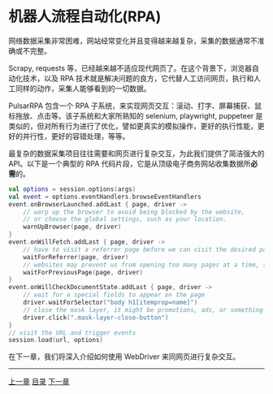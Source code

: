 机器人流程自动化(RPA)
=

网络数据采集非常困难，网站经常变化并且变得越来越复杂，采集的数据通常不准确或不完整。

Scrapy, requests 等，已经越来越不适应现代网页了。在这个背景下，浏览器自动化技术，以及 RPA 技术就是解决问题的良方，它代替人工访问网页，执行和人工同样的动作，采集人能够看到的一切数据。

PulsarRPA 包含一个 RPA 子系统，来实现网页交互：滚动、打字、屏幕捕获、鼠标拖放、点击等。该子系统和大家所熟知的 selenium, playwright, puppeteer 是类似的，但对所有行为进行了优化，譬如更真实的模拟操作，更好的执行性能，更好的并行性，更好的容错处理，等等。

最复杂的数据采集项目往往需要和网页进行复杂交互，为此我们提供了简洁强大的 API。以下是一个典型的 RPA 代码片段，它是从顶级电子商务网站收集数据所**必需**的。

```kotlin
val options = session.options(args)
val event = options.eventHandlers.browseEventHandlers
event.onBrowserLaunched.addLast { page, driver ->
    // warp up the browser to avoid being blocked by the website,
    // or choose the global settings, such as your location.
    warnUpBrowser(page, driver)
}
event.onWillFetch.addLast { page, driver ->
    // have to visit a referrer page before we can visit the desired page
    waitForReferrer(page, driver)
    // websites may prevent us from opening too many pages at a time, so we should open links one by one.
    waitForPreviousPage(page, driver)
}
event.onWillCheckDocumentState.addLast { page, driver ->
    // wait for a special fields to appear on the page
    driver.waitForSelector("body h1[itemprop=name]")
    // close the mask layer, it might be promotions, ads, or something else.
    driver.click(".mask-layer-close-button")
}
// visit the URL and trigger events
session.load(url, options)
```

在下一章，我们将深入介绍如何使用 WebDriver 来同网页进行复杂交互。

------

[上一章](9event-handling.md) [目录](1home.md) [下一章](11WebDriver.md)
